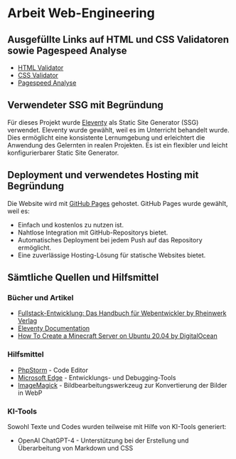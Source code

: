 # Arbeit Web-Engineering

## Ausgefüllte Links auf HTML und CSS Validatoren sowie Pagespeed Analyse

- [HTML Validator](https://validator.w3.org/nu/?doc=https%3A%2F%2Fdotbot56.github.io)
- [CSS Validator](https://jigsaw.w3.org/css-validator/validator?uri=https%3A%2F%2Fdotbot56.github.io&profile=css3svg&usermedium=all&warning=1&vextwarning=&lang=de)
- [Pagespeed Analyse](https://developers.google.com/speed/pagespeed/insights/?url=https%3A%2F%2Fdotbot56.github.io)

## Verwendeter SSG mit Begründung

Für dieses Projekt wurde [Eleventy](https://www.11ty.dev/) als Static Site Generator (SSG) verwendet. Eleventy wurde gewählt, weil es im Unterricht behandelt wurde. Dies ermöglicht eine konsistente Lernumgebung und erleichtert die Anwendung des Gelernten in realen Projekten. Es ist ein flexibler und leicht konfigurierbarer Static Site Generator.

## Deployment und verwendetes Hosting mit Begründung

Die Website wird mit [GitHub Pages](https://pages.github.com/) gehostet. GitHub Pages wurde gewählt, weil es:

- Einfach und kostenlos zu nutzen ist.
- Nahtlose Integration mit GitHub-Repositorys bietet.
- Automatisches Deployment bei jedem Push auf das Repository ermöglicht.
- Eine zuverlässige Hosting-Lösung für statische Websites bietet.

## Sämtliche Quellen und Hilfsmittel

### Bücher und Artikel

- [Fullstack-Entwicklung: Das Handbuch für Webentwickler by Rheinwerk Verlag](https://www.rheinwerk-verlag.de/fullstack-entwicklung-das-handbuch-fuer-webentwickler/)
- [Eleventy Documentation](https://www.11ty.dev/docs/)
- [How To Create a Minecraft Server on Ubuntu 20.04 by DigitalOcean](https://www.digitalocean.com/community/tutorials/how-to-create-a-minecraft-server-on-ubuntu-20-04)

### Hilfsmittel

- [PhpStorm](https://www.jetbrains.com/phpstorm/) - Code Editor
- [Microsoft Edge](https://www.microsoft.com/edge) - Entwicklungs- und Debugging-Tools
- [ImageMagick](https://imagemagick.org/index.php) - Bildbearbeitungswerkzeug zur Konvertierung der Bilder in WebP

### KI-Tools

Sowohl Texte und Codes wurden teilweise mit Hilfe von KI-Tools generiert:

- OpenAI ChatGPT-4 - Unterstützung bei der Erstellung und Überarbeitung von Markdown und CSS
